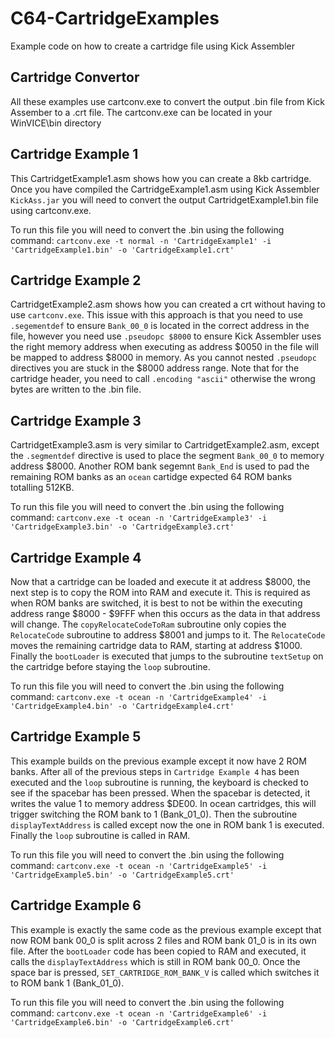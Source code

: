 # C64-CartridgeExamples
Example code on how to create a cartridge file using Kick Assembler

## Cartridge Convertor
All these examples use cartconv.exe to convert the output .bin file from Kick Assember to a .crt file. The cartconv.exe can be located in your WinVICE\bin directory

## Cartridge Example 1
This CartridgetExample1.asm shows how you can create a 8kb cartridge. Once you have compiled the CartridgeExample1.asm using Kick Assembler `KickAss.jar` you will need to convert the output CartridgetExample1.bin file using cartconv.exe.

To run this file you will need to convert the .bin using the following command: `cartconv.exe -t normal -n 'CartridgeExample1' -i 'CartridgeExample1.bin' -o 'CartridgeExample1.crt'`

## Cartridge Example 2
CartridgetExample2.asm shows how you can created a crt without having to use `cartconv.exe`. This issue with this approach is that you need to use `.segementdef` to ensure   `Bank_00_0` is located in the correct address in the file, however you need use `.pseudopc $8000` to ensure Kick Assembler uses the right memory address when executing as address $0050 in the file will be mapped to address $8000 in memory. As you cannot nested `.pseudopc` directives you are stuck in the $8000 address range. Note that for the cartridge header, you need to call `.encoding "ascii"` otherwise the wrong bytes are written to the .bin file.

## Cartridge Example 3
CartridgetExample3.asm is very similar to CartridgetExample2.asm, except the `.segmentdef` directive is used to place the segment `Bank_00_0` to memory address $8000. Another ROM bank segemnt `Bank_End` is used to pad the remaining ROM banks as an `ocean` cartidge expected 64 ROM banks totalling 512KB. 

To run this file you will need to convert the .bin using the following command: `cartconv.exe -t ocean -n 'CartridgeExample3' -i 'CartridgeExample3.bin' -o 'CartridgeExample3.crt'`

## Cartridge Example 4
Now that a cartridge can be loaded and execute it at address $8000, the next step is to copy the ROM into RAM and execute it. This is required as when ROM banks are switched, it is best to not be within the executing address range $8000 - $9FFF when this occurs as the data in that address will change. The `copyRelocateCodeToRam` subroutine only copies the `RelocateCode` subroutine to address $8001 and jumps to it. The `RelocateCode` moves the remaining cartridge data to RAM, starting at address $1000. Finally the `bootLoader` is executed that jumps to the subroutine `textSetup` on the cartridge before staying the `loop` subroutine. 

To run this file you will need to convert the .bin using the following command: `cartconv.exe -t ocean -n 'CartridgeExample4' -i 'CartridgeExample4.bin' -o 'CartridgeExample4.crt'`

## Cartridge Example 5
This example builds on the previous example except it now have 2 ROM banks. After all of the previous steps in `Cartridge Example 4` has been executed and the `loop` subroutine is running, the keyboard is checked to see if the spacebar has been pressed. When the spacebar is detected, it writes the value 1 to memory address $DE00. In ocean cartridges, this will trigger switching the ROM bank to 1 (Bank_01_0). Then the subroutine `displayTextAddress` is called except now the one in ROM bank 1 is executed. Finally the `loop` subroutine is called in RAM.

To run this file you will need to convert the .bin using the following command: `cartconv.exe -t ocean -n 'CartridgeExample5' -i 'CartridgeExample5.bin' -o 'CartridgeExample5.crt'`

## Cartridge Example 6
This example is exactly the same code as the previous example except that now ROM bank 00_0 is split across 2 files and ROM bank 01_0 is in its own file. After the `bootLoader` code has been copied to RAM and executed, it calls the `displayTextAddress` which is still in ROM bank 00_0. Once the space bar is pressed, `SET_CARTRIDGE_ROM_BANK_V` is called which switches it to ROM bank 1 (Bank_01_0). 

To run this file you will need to convert the .bin using the following command: `cartconv.exe -t ocean -n 'CartridgeExample6' -i 'CartridgeExample6.bin' -o 'CartridgeExample6.crt'`
